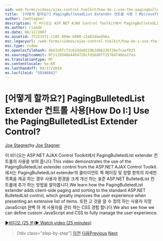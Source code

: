 ```yaml
---
uid: web-forms/videos/ajax-control-toolkit/how-do-i-use-the-pagingbulletedlist-extender-control
title: '[어떻게 할까요?] PagingBulletedList Extender 컨트롤 사용 | Microsoft 문서'
author: JoeStagner
description: 이 비디오는 ASP.NET AJAX Control Toolkit에서 PagingBulletedList extender 컨트롤의 사용을 보여 줍니다. 배울 방법 PagingBulletedList extende...
ms.author: riande
ms.date: 06/12/2007
ms.assetid: 7f2231f1-c105-499e-b980-c24824bed56a
msc.legacyurl: /web-forms/videos/ajax-control-toolkit/how-do-i-use-the-pagingbulletedlist-extender-control
msc.type: video
ms.openlocfilehash: 4b6326fcf3c62dda8519b2d86236f2be7caef825
ms.sourcegitcommit: 0f1119340e4464720cfd16d0ff15764746ea1fea
ms.translationtype: MT
ms.contentlocale: ko-KR
ms.lasthandoff: 04/17/2019
ms.locfileid: "59386842"
---
```

# <a name="how-do-i-use-the-pagingbulletedlist-extender-control"></a><span data-ttu-id="78e36-105">[어떻게 할까요?] PagingBulletedList Extender 컨트롤 사용</span><span class="sxs-lookup"><span data-stu-id="78e36-105">[How Do I:] Use the PagingBulletedList Extender Control?</span></span>

<span data-ttu-id="78e36-106">[Joe Stagner](https://github.com/JoeStagner)</span><span class="sxs-lookup"><span data-stu-id="78e36-106">by [Joe Stagner](https://github.com/JoeStagner)</span></span>

<span data-ttu-id="78e36-107">이 비디오는 ASP.NET AJAX Control Toolkit에서 PagingBulletedList extender 컨트롤의 사용을 보여 줍니다.</span><span class="sxs-lookup"><span data-stu-id="78e36-107">This video demonstrates the use of the PagingBulletedList extender control from the ASP.NET AJAX Control Toolkit.</span></span> <span data-ttu-id="78e36-108">에서는 PagingBulletedList extender의 클라이언트 쪽 페이징 및 정렬 항목의 자세한 목록을 제공 하는 경우 사용자 환경을 크게 개선 하는 표준 ASP.NET BulletedList 컨트롤에 추가 하는 방법을 알아봅니다.</span><span class="sxs-lookup"><span data-stu-id="78e36-108">We learn how the PagingBulletedList extender adds client-side paging and sorting to the standard ASP.NET BulletedList control, which greatly improves the user experience when presenting an extensive list of items.</span></span> <span data-ttu-id="78e36-109">또한 고 것을 알 수 정의 하는 사용자 지정 JavaScript 완벽 하 게 사용자를 관리 하는 CSS 경험 합니다.</span><span class="sxs-lookup"><span data-stu-id="78e36-109">We also see how we can define custom JavaScript and CSS to fully manage the user experience.</span></span>

[<span data-ttu-id="78e36-110">&#9654;비디오 (25 분)</span><span class="sxs-lookup"><span data-stu-id="78e36-110">&#9654; Watch video (25 minutes)</span></span>](https://channel9.msdn.com/Blogs/ASP-NET-Site-Videos/how-do-i-use-the-pagingbulletedlist-extender-control)

> [!div class="step-by-step"]
> <span data-ttu-id="78e36-111">[이전](how-do-i-use-the-aspnet-ajax-listsearch-extender.md)
> [다음](how-do-i-use-the-numericupdown-extender-control.md)</span><span class="sxs-lookup"><span data-stu-id="78e36-111">[Previous](how-do-i-use-the-aspnet-ajax-listsearch-extender.md)
[Next](how-do-i-use-the-numericupdown-extender-control.md)</span></span>
